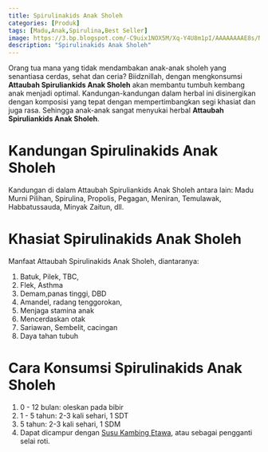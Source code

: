 ```yaml
---
title: Spirulinakids Anak Sholeh
categories: [Produk]
tags: [Madu,Anak,Spirulina,Best Seller]
image: https://3.bp.blogspot.com/-C9uix1NOX5M/Xq-Y4U8m1pI/AAAAAAAAE8s/NfnvG9DL4sIUbRIfspWVVzSjmZKTv68zACPcBGAsYHg/s1600/202004-produk-spirulinakids-thumb-opt.png
description: "Spirulinakids Anak Sholeh"
---
```


<div>Orang tua mana yang tidak mendambakan anak-anak sholeh yang senantiasa cerdas, sehat dan ceria? Biidznillah, dengan mengkonsumsi <b>Attaubah Spiruliankids Anak Sholeh</b> akan membantu tumbuh kembang anak menjadi optimal. Kandungan-kandungan dalam herbal ini disinergikan dengan komposisi yang tepat dengan mempertimbangkan segi khasiat dan juga rasa. Sehingga anak-anak sangat menyukai herbal <b>Attaubah Spiruliankids Anak Sholeh</b>.

<h1>Kandungan Spirulinakids Anak Sholeh</h1>

<div>Kandungan di dalam Attaubah Spiruliankids Anak Sholeh antara lain: Madu Murni Pilihan, Spirulina, Propolis, Pegagan, Meniran, Temulawak, Habbatussauda, Minyak Zaitun, dll.</div>

<h1>Khasiat Spirulinakids Anak Sholeh</h1>

<div>Manfaat Attaubah Spirulinakids Anak Sholeh, diantaranya:</div>

<ol><li>Batuk, Pilek, TBC,</li>
<li>Flek, Asthma</li>
<li>Demam,panas tinggi, DBD</li>
<li>Amandel, radang tenggorokan,</li>
<li>Menjaga stamina anak</li>
<li>Mencerdaskan otak</li>
<li>Sariawan, Sembelit, cacingan</li>
<li>Daya tahan tubuh</li></ol>

<h1>Cara Konsumsi Spirulinakids Anak Sholeh</h1>

<ol>
<li>0 - 12 bulan: oleskan pada bibir</li>
<li>1 - 5 tahun: 2-3 kali sehari, 1 SDT</li>
<li>5 tahun: 2-3 kali sehari, 1 SDM</li>
<li>Dapat dicampur dengan <a href="/posts/susu-kambing-etawa-nk5" title="Susu Kambing Etawa Organik Attaubah">Susu Kambing Etawa</a>, atau sebagai pengganti selai roti.